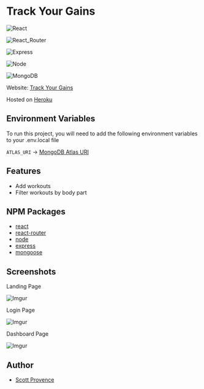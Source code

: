 
# Track Your Gains

![React](https://img.shields.io/badge/React-20232A?style=flat&logo=react&logoColor=61DAFB)

![React_Router](https://img.shields.io/badge/React_Router-CA4245?style=flat&logo=react-router&logoColor=white)

![Express](https://img.shields.io/badge/Express-404D59?style=flat&logo=express&logoColor=61DAFB)

![Node](https://img.shields.io/badge/Node-43853D?style=flat&logo=node.js&logoColor=white)

![MongoDB](https://img.shields.io/badge/MongoDB-4EA94B?style=flat&logo=mongodb&logoColor=white)

Website: [Track Your Gains](https://track-your-gains.herokuapp.com/)

Hosted on [Heroku](https://www.heroku.com/)
## Environment Variables

To run this project, you will need to add the following environment variables to your .env.local file

`ATLAS_URI` -> [MongoDB Atlas URI](https://www.mongodb.com/atlas/database)
## Features

- Add workouts
- Filter workouts by body part
## NPM Packages

- [react](https://reactjs.org/)
- [react-router](https://reactrouter.com/)
- [node](https://nodejs.org/en/)
- [express](https://expressjs.com/)
- [mongoose](https://mongoosejs.com/)
## Screenshots

Landing Page

![Imgur](https://i.imgur.com/gjimyBe.png)

Login Page

![Imgur](https://i.imgur.com/SP3Kgrx.png)

Dashboard Page

![Imgur](https://i.imgur.com/4SZe4S1.png)

## Author

- [Scott Provence](https://www.github.com/scopro220)

